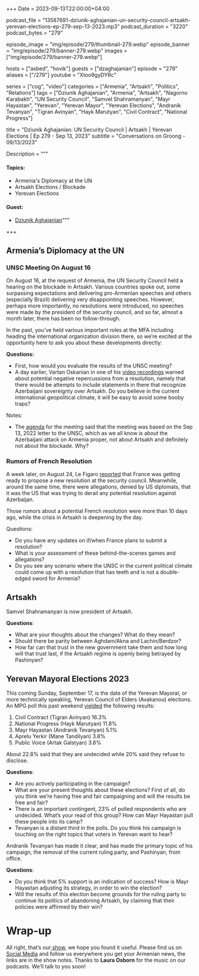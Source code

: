 +++
Date = 2023-09-13T22:00:00+04:00

podcast_file = "13587691-dziunik-aghajanian-un-security-council-artsakh-yerevan-elections-ep-279-sep-13-2023.mp3"
podcast_duration = "3220"
podcast_bytes = "279"

episode_image = "img/episode/279/thumbnail-279.webp"
episode_banner = "img/episode/279/banner-279.webp"
images = ["img/episode/279/banner-279.webp"]

hosts = ["asbed", "hovik"]
guests = ["dzaghajanian"]
episode = "279"
aliases = ["/279"]
youtube = "Xtoo9gyDYRc"

series = ["cog", "video"]
categories = ["Armenia", "Artsakh", "Politics", "Relations"]
tags = ["Dziunik Aghajanian", "Armenia", "Artsakh", "Nagorno Karabakh", "UN Security Council", "Samvel Shahramanyan", "Mayr Hayastan", "Yerevan", "Yerevan Mayor", "Yerevan Elections", "Andranik Tevanyan", "Tigran Avinyan", "Hayk Marutyan", "Civil Contract", "National Progress"]

title = "Dziunik Aghajanian: UN Security Council | Artsakh | Yerevan Elections | Ep 279 - Sep 13, 2023"
subtitle = "Conversations on Groong - 09/13/2023"

Description = """

#### Topics:
  * Armenia's Diplomacy at the UN
  * Artsakh Elections / Blockade
  * Yerevan Elections

#### Guest:
  * [Dziunik Aghajanian](/guest/dzaghajanian)"""

+++

## Armenia’s Diplomacy at the UN

### UNSC Meeting On August 16

On August 16, at the request of Armenia, the UN Security Council held a hearing on the blockade in Artsakh. Various countries spoke out, some surpassing expectations and delivering pro-Armenian speeches and others (especially Brazil) delivering very disappointing speeches. However, perhaps more importantly, no resolutions were introduced, no speeches were made by the president of the security council, and so far, almost a month later, there has been no follow-through.

In the past, you’ve held various important roles at the MFA including heading the international organization division there, so we’re excited at the opportunity here to ask you about these developments directly:

**Questions:**
* First, how would you evaluate the results of the UNSC meeting?
* A day earlier, Vartan Oskanian in one of his [video recordings](youtu.be/ZHY0X54p8kc) warned about potential negative repercussions from a resolution, namely that there would be attempts to include statements in there that recognize Azerbaijani sovereignty over Artsakh. Do you believe in the current international geopolitical climate, it will be easy to avoid some booby traps?

Notes:
* The [agenda](https://www.eeas.europa.eu/delegations/un-new-york/eu-statement-un-security-council-armenia-pr-letter-13-september-2022_en?s=63) for the meeting said that the meeting was based on the Sep 13, 2022 letter to the UNSC, which as we all know is about the Azerbaijani attack on Armenia proper, not about Artsakh and definitely not about the blockade. Why?

### Rumors of French Resolution

A week later, on August 24, Le Figaro [reported](https://www.lefigaro.fr/international/dans-le-haut-karabakh-la-france-au-secours-des-armeniens-20230824) that France was getting ready to propose a new resolution at the security council. Meanwhile, around the same time, there were allegations, denied by US diplomats, that it was the US that was trying to derail any potential resolution against Azerbaijan.

Those rumors about a potential French resolution were more than 10 days ago, while the crisis in Artsakh is deepening by the day. 

Questions:
* Do you have any updates on if/when France plans to submit a resolution?
* What is your assessment of these behind-the-scenes games and allegations?
* Do you see any scenario where the UNSC in the current political climate could come up with a resolution that has teeth and is not a double-edged sword for Armenia?

## Artsakh

Samvel Shahramanyan is now president of Artsakh.

**Questions**:
* What are your thoughts about the changes? What do they mean?
* Should there be parity between Aghdam/Akna and Lachin/Berdzor?
* How far can that trust in the new government take them and how long will that trust last, if the Artsakh regime is openly being betrayed by Pashinyan?

## Yerevan Mayoral Elections 2023

This coming Sunday, September 17, is the date of the Yerevan Mayoral, or more technically speaking, Yerevan Council of Elders (Avakanou) elections. An MPG poll this past weekend [yielded](https://twitter.com/HovikYerevan/status/1699800824854020275) the following results:
1. Civil Contract (Tigran Avinyan) 16.3%
2. National Progress (Hayk Marutyan) 11.8%
3. Mayr Hayastan (Andranik Tevanyan) 5.1%
4. Aprelu Yerkir (Mane Tandilyan) 3.8%
5. Public Voice (Artak Galstyan) 3.6%

About 22.8% said that they are undecided while 20% said they refuse to disclose.


**Questions**:
* Are you actively participating in the campaign?
* What are your present thoughts about these elections? First of all, do you think we’re having free and fair campaigning and will the results be free and fair?
* There is an important contingent, 23% of polled respondents who are undecided. What’s your read of this group? How can Mayr Hayastan pull these people into its camp?
* Tevanyan is a distant third in the polls. Do you think his campaign is touching on the right topics that voters in Yerevan want to hear?

Andranik Tevanyan has made it clear, and has made the primary topic of his campaign, the removal of the current ruling party, and Pashinyan, from office.

**Questions**:
* Do you think that 5% support is an indication of success? How is Mayr Hayastan adjusting its strategy, in order to win the election?
* Will the results of this election become grounds for the ruling party to continue its politics of abandoning Artsakh, by claiming that their policies were affirmed by their win?

# Wrap-up

All right, that’s our[ show](https://podcasts.groong.org/), we hope you found it useful. Please find us on[ Social Media](https://lintr.ee/groong) and follow us everywhere you get your Armenian news, the links are in the show notes. Thanks to **Laura Osborn** for the music on our podcasts. We’ll talk to you soon!
